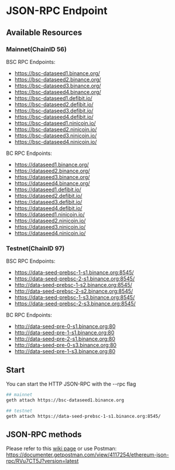 # JSON-RPC Endpoint

## Available Resources

### Mainnet(ChainID 56)

BSC RPC Endpoints:

* https://bsc-dataseed1.binance.org/
* https://bsc-dataseed2.binance.org/
* https://bsc-dataseed3.binance.org/
* https://bsc-dataseed4.binance.org/
* https://bsc-dataseed1.defibit.io/
* https://bsc-dataseed2.defibit.io/
* https://bsc-dataseed3.defibit.io/
* https://bsc-dataseed4.defibit.io/
* https://bsc-dataseed1.ninicoin.io/
* https://bsc-dataseed2.ninicoin.io/
* https://bsc-dataseed3.ninicoin.io/
* https://bsc-dataseed4.ninicoin.io/

BC RPC Endpoints:

* https://dataseed1.binance.org/
* https://dataseed2.binance.org/
* https://dataseed3.binance.org/
* https://dataseed4.binance.org/
* https://dataseed1.defibit.io/
* https://dataseed2.defibit.io/
* https://dataseed3.defibit.io/
* https://dataseed4.defibit.io/
* https://dataseed1.ninicoin.io/
* https://dataseed2.ninicoin.io/
* https://dataseed3.ninicoin.io/
* https://dataseed4.ninicoin.io/


### Testnet(ChainID 97)

BSC RPC Endpoints:

* https://data-seed-prebsc-1-s1.binance.org:8545/
* https://data-seed-prebsc-2-s1.binance.org:8545/
* http://data-seed-prebsc-1-s2.binance.org:8545/
* http://data-seed-prebsc-2-s2.binance.org:8545/
* https://data-seed-prebsc-1-s3.binance.org:8545/
* https://data-seed-prebsc-2-s3.binance.org:8545/

BC RPC Endpoints:

*  http://data-seed-pre-0-s1.binance.org:80
*  http://data-seed-pre-1-s1.binance.org:80
*  http://data-seed-pre-2-s1.binance.org:80
*  http://data-seed-pre-0-s3.binance.org:80
*  http://data-seed-pre-1-s3.binance.org:80

## Start

You can start the HTTP JSON-RPC with the --rpc flag
```bash
## mainnet
geth attach https://bsc-dataseed1.binance.org

## testnet
geth attach https://data-seed-prebsc-1-s1.binance.org:8545/
```

## JSON-RPC methods

Please refer to this [wiki page](https://github.com/ethereum/wiki/wiki/JSON-RPC) or use Postman: <https://documenter.getpostman.com/view/4117254/ethereum-json-rpc/RVu7CT5J?version=latest>
